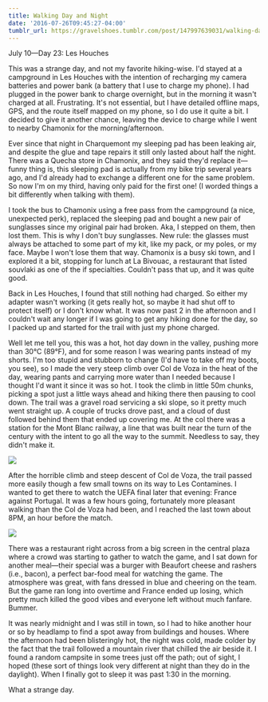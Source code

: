 ```yaml
---
title: Walking Day and Night
date: '2016-07-26T09:45:27-04:00'
tumblr_url: https://gravelshoes.tumblr.com/post/147997639031/walking-day-and-night
---
```


July 10—Day 23: Les Houches

This was a strange day, and not my favorite hiking-wise. I'd stayed at a
campground in Les Houches with the intention of recharging my camera
batteries and power bank (a battery that I use to charge my phone). I
had plugged in the power bank to charge overnight, but in the morning it
wasn't charged at all. Frustrating. It's not essential, but I have
detailed offline maps, GPS, and the route itself mapped on my phone, so
I do use it quite a bit. I decided to give it another chance, leaving
the device to charge while I went to nearby Chamonix for the
morning/afternoon.

Ever since that night in Charquemont my sleeping pad has been leaking
air, and despite the glue and tape repairs it still only lasted about
half the night. There was a Quecha store in Chamonix, and they said
they'd replace it—funny thing is, this sleeping pad is actually from my
bike trip several years ago, and I'd already had to exchange a different
one for the same problem. So now I'm on my third, having only paid for
the first one! (I worded things a bit differently when talking with
them).

I took the bus to Chamonix using a free pass from the campground (a
nice, unexpected perk), replaced the sleeping pad and bought a new pair
of sunglasses since my original pair had broken. Aka, I stepped on them,
then lost them. This is why I don't buy sunglasses. New rule: the
glasses must always be attached to some part of my kit, like my pack, or
my poles, or my face. Maybe I won't lose them that way. Chamonix is a
busy ski town, and I explored it a bit, stopping for lunch at La
Bivouac, a restaurant that listed souvlaki as one of the if specialties.
Couldn't pass that up, and it was quite good.

Back in Les Houches, I found that still nothing had charged. So either
my adapter wasn't working (it gets really hot, so maybe it had shut off
to protect itself) or I don't know what. It was now past 2 in the
afternoon and I couldn't wait any longer if I was going to get any
hiking done for the day, so I packed up and started for the trail with
just my phone charged.

Well let me tell you, this was a hot, hot day down in the valley,
pushing more than 30°C (89°F), and for some reason I was wearing pants
instead of my shorts. I'm too stupid and stubborn to change (I'd have to
take off my boots, you see), so I made the very steep climb over Col de
Voza in the heat of the day, wearing pants and carrying more water than
I needed because I thought I'd want it since it was so hot. I took the
climb in little 50m chunks, picking a spot just a little ways ahead and
hiking there then pausing to cool down. The trail was a gravel road
servicing a ski slope, so it pretty much went straight up. A couple of
trucks drove past, and a cloud of dust followed behind them that ended
up covering me. At the col there was a station for the Mont Blanc
railway, a line that was built near the turn of the century with the
intent to go all the way to the summit. Needless to say, they didn't
make it.

![](https://66.media.tumblr.com/020ce9c833b964538f98bf395f316133/tumblr_inline_oaprzqh0XO1uncvcw_1280.jpg)

After the horrible climb and steep descent of Col de Voza, the trail
passed more easily though a few small towns on its way to Les
Contamines. I wanted to get there to watch the UEFA final later that
evening: France against Portugal. It was a few hours going, fortunately
more pleasant walking than the Col de Voza had been, and I reached the
last town about 8PM, an hour before the match.

![](https://66.media.tumblr.com/4da7adacccb0d0d7d9426d41d0422668/tumblr_inline_oaps1nHS9Z1uncvcw_1280.jpg)

There was a restaurant right across from a big screen in the central
plaza where a crowd was starting to gather to watch the game, and I sat
down for another meal—their special was a burger with Beaufort cheese
and rashers (i.e., bacon), a perfect bar-food meal for watching the
game. The atmosphere was great, with fans dressed in blue and cheering
on the team. But the game ran long into overtime and France ended up
losing, which pretty much killed the good vibes and everyone left
without much fanfare. Bummer.

It was nearly midnight and I was still in town, so I had to hike another
hour or so by headlamp to find a spot away from buildings and houses.
Where the afternoon had been blisteringly hot, the night was cold, made
colder by the fact that the trail followed a mountain river that chilled
the air beside it. I found a random campsite in some trees just off the
path; out of sight, I hoped (these sort of things look very different at
night than they do in the daylight). When I finally got to sleep it was
past 1:30 in the morning.

What a strange day.

